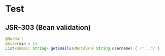 # Test

## JSR-303 (Bean validation)

```java
@NotNull
@Size(min = 1)
List<@Email String> getEmails(@NotBlank String username) { /*...*/ }
```
